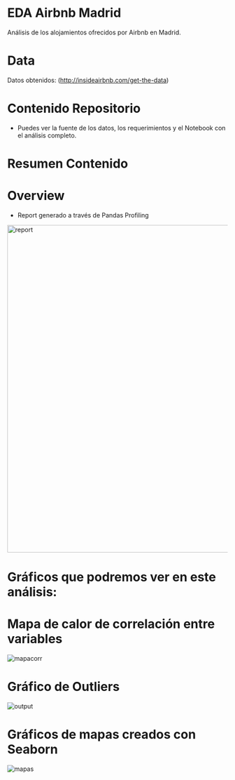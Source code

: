 # EDA Airbnb Madrid
Análisis de los alojamientos ofrecidos por Airbnb en Madrid.

# Data
Datos obtenidos: (http://insideairbnb.com/get-the-data)

# Contenido Repositorio
- Puedes ver la fuente de los datos, los requerimientos y el Notebook con el análisis completo. 

# Resumen Contenido

# Overview
- Report generado a través de Pandas Profiling
<img width="747" alt="report" src="https://user-images.githubusercontent.com/123492666/221606153-f9e13adb-0718-4e84-bf86-29259d2aeffc.png">

# Gráficos que podremos ver en este análisis:

# Mapa de calor de correlación entre variables
![mapacorr](https://user-images.githubusercontent.com/123492666/221606456-bba5c723-e141-467b-a45c-53ca51d7d9b1.png)

# Gráfico de Outliers
![output](https://user-images.githubusercontent.com/123492666/221606564-211a25e4-6b66-4663-8c5f-eaafc32cb05d.png)

# Gráficos de mapas creados con Seaborn
![mapas](https://user-images.githubusercontent.com/123492666/221606723-3a17167c-d522-414e-8a7e-7ea45d3e1fb3.png)
